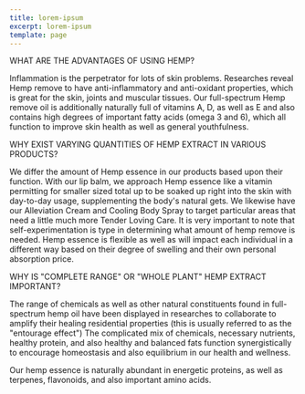 ```yaml
---
title: lorem-ipsum
excerpt: lorem-ipsum
template: page
---
```

WHAT ARE THE ADVANTAGES OF USING HEMP?

Inflammation is the perpetrator for lots of skin problems. Researches 
reveal Hemp remove to have anti-inflammatory and anti-oxidant 
properties, which is great for the skin, joints and muscular tissues. 
Our full-spectrum Hemp remove oil is additionally naturally full of 
vitamins A, D, as well as E and also contains high degrees of important 
fatty acids (omega 3 and 6), which all function to improve skin health 
as well as general youthfulness.

WHY EXIST VARYING QUANTITIES OF HEMP EXTRACT IN VARIOUS PRODUCTS?

We differ the amount of Hemp essence in our products based upon their 
function. With our lip balm, we approach Hemp essence like a vitamin 
permitting for smaller sized total up to be soaked up right into the 
skin with day-to-day usage, supplementing the body's natural gets. We 
likewise have our Alleviation Cream and Cooling Body Spray to target 
particular areas that need a little much more Tender Loving Care. It is 
very important to note that self-experimentation is type in determining 
what amount of hemp remove is needed. Hemp essence is flexible as well 
as will impact each individual in a different way based on their degree 
of swelling and their own personal absorption price.

WHY IS "COMPLETE RANGE" OR "WHOLE PLANT" HEMP EXTRACT IMPORTANT?

The range of chemicals as well as other natural constituents found in 
full-spectrum hemp oil have been displayed in researches to collaborate 
to amplify their healing residential properties (this is usually 
referred to as the "entourage effect") The complicated mix of chemicals,
 necessary nutrients, healthy protein, and also healthy and balanced 
fats function synergistically to encourage homeostasis and also 
equilibrium in our health and wellness.


Our hemp essence is naturally abundant in energetic proteins, as well as terpenes, flavonoids, and also important amino acids.

##
